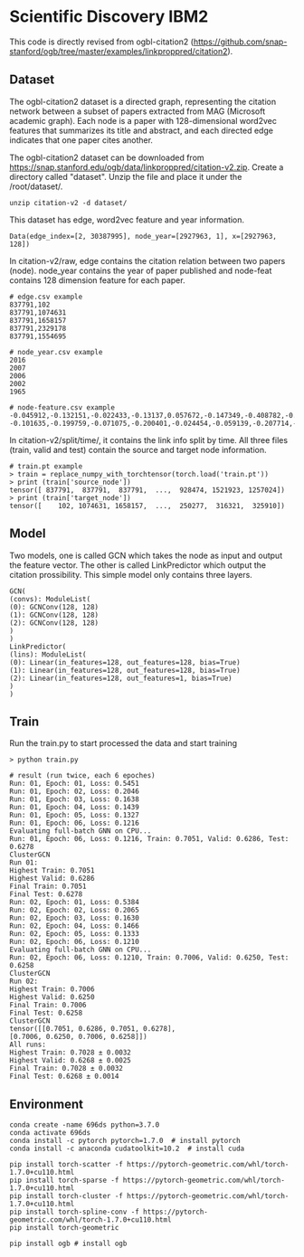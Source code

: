 # Scientific Discovery IBM2

This code is directly revised from ogbl-citation2 (https://github.com/snap-stanford/ogb/tree/master/examples/linkproppred/citation2). 

## Dataset 

The ogbl-citation2 dataset is a directed graph, representing the citation network between a subset of papers extracted from MAG (Microsoft academic graph). Each node is a paper with 128-dimensional word2vec features that summarizes its title and abstract, and each directed edge indicates that one paper cites another. 

The ogbl-citation2 dataset can be downloaded from https://snap.stanford.edu/ogb/data/linkproppred/citation-v2.zip. Create a directory called "dataset". Unzip the file and place it under the /root/dataset/.
```
unzip citation-v2 -d dataset/
```

This dataset has edge, word2vec feature and year information.
```
Data(edge_index=[2, 30387995], node_year=[2927963, 1], x=[2927963, 128])
```

In citation-v2/raw, edge contains the citation relation between two papers (node). node_year contains the year of paper published and node-feat contains 128 dimension feature for each paper. 

```
# edge.csv example
837791,102
837791,1074631
837791,1658157
837791,2329178
837791,1554695

# node_year.csv example
2016
2007
2006
2002
1965

# node-feature.csv example
-0.045912,-0.132151,-0.022433,-0.13137,0.057672,-0.147349,-0.408782,-0.414552,-0.018326,0.067803,-0.029306,-0.542141,0.171399,-0.002242,-0.206907,0.136606,0.115729,0.404645,0.248616,-0.402928,-0.426349,0.024573,-0.604244,0.030784,-0.157873,0.524152,0.088978,-0.393639,-0.217939,-0.02862,-0.281972,-0.19765,0.086159,0.24011,-0.007625,-0.456285,-0.035679,-0.084924,0.091357,0.165819,0.049626,0.22321,0.283971,0.0361,0.003167,0.160154,0.453907,-0.037929,0.15934,0.075829,0.378658,0.380412,-0.116446,-0.302145,-0.106171,-0.073962,0.058908,-0.277093,-0.010072,0.02238,0.128161,-0.205119,0.102597,0.136588,0.201596,0.049774,-0.116455,0.052415,0.457149,-0.206778,-0.144889,0.061341,0.278827,-0.601361,0.102009,-0.273232,0.077394,0.007043,0.056838,0.159462,-0.022802,0.038153,0.422473,-0.419031,0.107145,0.227556,-0.199461,0.309355,0.84225,0.07739,0.348814,0.030977,0.242354,-0.177634,-0.092405,0.111238,-0.194379,0.07722,0.137518,-0.016501,-0.314134,0.797215,-0.249063,-0.187401,0.108624,0.194635,0.100227,0.127072,-0.04794,0.081264,-0.430801,-0.105431,-0.036654,0.160742,0.382117,0.080911,0.218304,0.041631,0.164972,-0.302996,-0.18883,-0.229541,0.115671,-0.239832,0.037566,-0.010129,0.011574,-0.401273
-0.101635,-0.199759,-0.071075,-0.200401,-0.024454,-0.059139,-0.207714,-0.276148,-0.122317,0.186963,-0.125493,-0.469269,0.075597,0.178241,-0.280112,-0.009582,0.14324,0.172974,0.214746,-0.454254,-0.431507,0.111782,-0.40951,0.015444,0.12723,0.511373,0.010537,-0.393149,-0.291198,0.013478,-0.227882,-0.33149,0.110768,0.155638,0.187104,-0.45447,-0.069795,0.012327,0.177607,0.226875,0.083095,0.199383,0.301913,0.086732,0.014111,0.299076,0.405646,0.087978,0.394384,0.337433,0.45761,0.316297,-0.159394,-0.309778,-0.025395,0.094475,-0.070276,0.021594,0.143423,-0.208096,0.349111,-0.200469,-0.116833,0.103009,0.256844,0.013612,-0.178708,-0.005631,0.464597,-0.167193,-0.167153,-0.001948,0.372564,-0.524499,-0.085119,-0.309263,-0.030215,0.020988,-0.134438,0.183071,-0.036979,0.051214,0.599335,-0.504123,-0.052932,0.224722,-0.122018,0.27477,0.928362,0.107967,0.434697,-0.214554,0.135348,-0.291281,-0.087283,0.25202,-0.224141,-0.016279,0.099986,-0.12937,-0.399735,0.904225,-0.157795,0.027236,0.046097,-0.01698,-0.021966,0.097468,-0.214259,-0.043609,-0.536244,-0.126465,0.032069,0.216483,0.223119,0.377865,0.386312,0.194793,0.212084,-0.306509,-0.080057,-0.357702,0.104477,-0.159406,-0.106419,-0.109911,0.113,-0.325842
```

In citation-v2/split/time/, it contains the link info split by time. All three files (train, valid and test) contain the source and target node information. 
```
# train.pt example
> train = replace_numpy_with_torchtensor(torch.load('train.pt'))
> print (train['source_node'])
tensor([ 837791,  837791,  837791,  ...,  928474, 1521923, 1257024])
> print (train['target_node'])
tensor([    102, 1074631, 1658157,  ...,  250277,  316321,  325910])
```

## Model 

Two models, one is called GCN which takes the node as input and output the feature vector. The other is called LinkPredictor which output the citation prossibility. This simple model only contains three layers.
```
GCN(
(convs): ModuleList(
(0): GCNConv(128, 128)
(1): GCNConv(128, 128)
(2): GCNConv(128, 128)
)
)
LinkPredictor(
(lins): ModuleList(
(0): Linear(in_features=128, out_features=128, bias=True)
(1): Linear(in_features=128, out_features=128, bias=True)
(2): Linear(in_features=128, out_features=1, bias=True)
)
)
```

## Train

Run the train.py to start processed the data and start training

```
> python train.py
```

```
# result (run twice, each 6 epoches)
Run: 01, Epoch: 01, Loss: 0.5451
Run: 01, Epoch: 02, Loss: 0.2046
Run: 01, Epoch: 03, Loss: 0.1638
Run: 01, Epoch: 04, Loss: 0.1439
Run: 01, Epoch: 05, Loss: 0.1327
Run: 01, Epoch: 06, Loss: 0.1216
Evaluating full-batch GNN on CPU...
Run: 01, Epoch: 06, Loss: 0.1216, Train: 0.7051, Valid: 0.6286, Test: 0.6278
ClusterGCN
Run 01:
Highest Train: 0.7051
Highest Valid: 0.6286
Final Train: 0.7051
Final Test: 0.6278
Run: 02, Epoch: 01, Loss: 0.5384
Run: 02, Epoch: 02, Loss: 0.2065
Run: 02, Epoch: 03, Loss: 0.1630
Run: 02, Epoch: 04, Loss: 0.1466
Run: 02, Epoch: 05, Loss: 0.1333
Run: 02, Epoch: 06, Loss: 0.1210
Evaluating full-batch GNN on CPU...
Run: 02, Epoch: 06, Loss: 0.1210, Train: 0.7006, Valid: 0.6250, Test: 0.6258
ClusterGCN
Run 02:
Highest Train: 0.7006
Highest Valid: 0.6250
Final Train: 0.7006
Final Test: 0.6258
ClusterGCN
tensor([[0.7051, 0.6286, 0.7051, 0.6278],
[0.7006, 0.6250, 0.7006, 0.6258]])
All runs:
Highest Train: 0.7028 ± 0.0032
Highest Valid: 0.6268 ± 0.0025
Final Train: 0.7028 ± 0.0032
Final Test: 0.6268 ± 0.0014
```

## Environment

```
conda create -name 696ds python=3.7.0
conda activate 696ds
conda install -c pytorch pytorch=1.7.0  # install pytorch
conda install -c anaconda cudatoolkit=10.2  # install cuda

pip install torch-scatter -f https://pytorch-geometric.com/whl/torch-1.7.0+cu110.html
pip install torch-sparse -f https://pytorch-geometric.com/whl/torch-1.7.0+cu110.html
pip install torch-cluster -f https://pytorch-geometric.com/whl/torch-1.7.0+cu110.html
pip install torch-spline-conv -f https://pytorch-geometric.com/whl/torch-1.7.0+cu110.html
pip install torch-geometric

pip install ogb # install ogb
```


